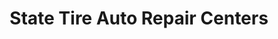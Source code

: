 ---
title: "State Tire Auto Repair Centers"
url: /brick/state-tire-auto-repair-centers/
shop: car repair
---